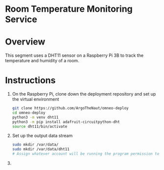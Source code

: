 # Room Temperature Monitoring Service

# Overview

This segment uses a DHT11 sensor on a Raspberry Pi 3B to track the temperature and humidity of a room.

# Instructions

1. On the Raspberry Pi, clone down the deployment repository and set up the virtual environment

   ```sh
   git clone https://github.com/ArgoTheNaut/omneo-deploy
   cd omneo-deploy
   python3 -m venv dht11
   python3 -m pip install adafruit-circuitpython-dht
   source dht11/bin/activate
   ```

1. Set up the output data stream

   ```sh
   sudo mkdir /var/data/
   sudo mkdir /var/data/dht11
   # Assign whatever account will be running the program permission to this folder
   ```

1. 
